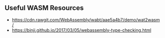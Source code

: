 ## Useful WASM Resources
- https://cdn.rawgit.com/WebAssembly/wabt/aae5a4b7/demo/wat2wasm/
- https://binji.github.io/2017/03/05/webassembly-type-checking.html
